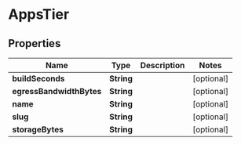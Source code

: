

# AppsTier


## Properties

| Name | Type | Description | Notes |
|------------ | ------------- | ------------- | -------------|
|**buildSeconds** | **String** |  |  [optional] |
|**egressBandwidthBytes** | **String** |  |  [optional] |
|**name** | **String** |  |  [optional] |
|**slug** | **String** |  |  [optional] |
|**storageBytes** | **String** |  |  [optional] |



